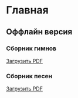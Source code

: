 # Главная
## Оффлайн версия 
### Сборник гимнов
[Загрузить PDF](https://github.com/gloriachurch/songbook/raw/master/pdf/%D0%A1%D0%B1%D0%BE%D1%80%D0%BD%D0%B8%D0%BA%20%D0%93%D0%B8%D0%BC%D0%BD%D0%BE%D0%B2.pdf)
### Сборник песен
[Загрузить PDF](https://github.com/gloriachurch/songbook/raw/master/pdf/%D0%A1%D0%B1%D0%BE%D1%80%D0%BD%D0%B8%D0%BA%20%D0%BF%D0%B5%D1%81%D0%B5%D0%BD.pdf)